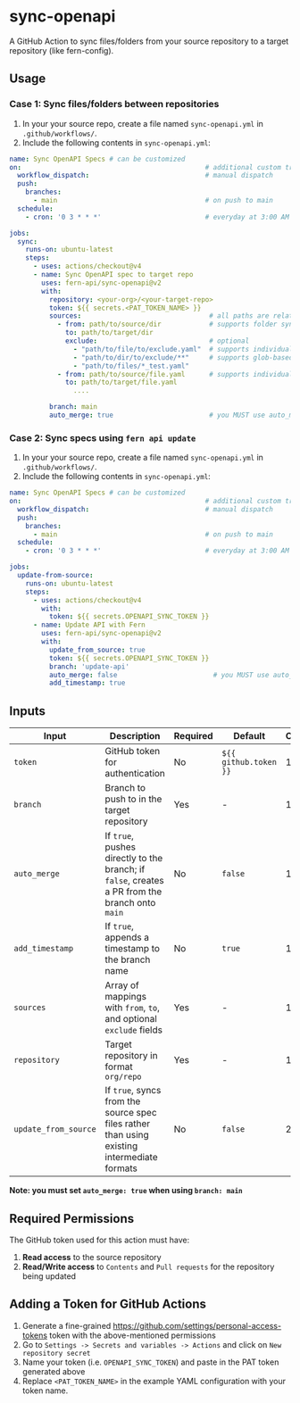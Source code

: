# sync-openapi

A GitHub Action to sync files/folders from your source repository to a target repository (like fern-config).

## Usage

### Case 1: Sync files/folders between repositories

1. In your your source repo, create a file named `sync-openapi.yml` in `.github/workflows/`. 
2. Include the following contents in `sync-openapi.yml`: 

```yaml
name: Sync OpenAPI Specs # can be customized
on:                                              # additional custom triggers can be configured, examples below
  workflow_dispatch:                             # manual dispatch
  push:                                          
    branches:
      - main                                     # on push to main
  schedule:
    - cron: '0 3 * * *'                          # everyday at 3:00 AM UTC

jobs:
  sync:
    runs-on: ubuntu-latest
    steps:
      - uses: actions/checkout@v4
      - name: Sync OpenAPI spec to target repo
        uses: fern-api/sync-openapi@v2
        with:
          repository: <your-org>/<your-target-repo>
          token: ${{ secrets.<PAT_TOKEN_NAME> }}
          sources:                                # all paths are relative to source repository root
            - from: path/to/source/dir            # supports folder syncing
              to: path/to/target/dir    
              exclude:                            # optional
                - "path/to/file/to/exclude.yaml"  # supports individual file exclusion
                - "path/to/dir/to/exclude/**"     # supports glob-based pattern matching
                - "path/to/files/*_test.yaml"
            - from: path/to/source/file.yaml      # supports individual file syncing
              to: path/to/target/file.yaml    
                ....

          branch: main
          auto_merge: true                        # you MUST use auto_merge: true with branch: main

```

### Case 2: Sync specs using `fern api update`

1. In your your source repo, create a file named `sync-openapi.yml` in `.github/workflows/`. 
2. Include the following contents in `sync-openapi.yml`: 

```yaml
name: Sync OpenAPI Specs # can be customized
on:                                              # additional custom triggers can be configured, examples below
  workflow_dispatch:                             # manual dispatch
  push:                                          
    branches:
      - main                                     # on push to main
  schedule:
    - cron: '0 3 * * *'                          # everyday at 3:00 AM UTC

jobs:
  update-from-source:
    runs-on: ubuntu-latest
    steps:
      - uses: actions/checkout@v4
        with:
          token: ${{ secrets.OPENAPI_SYNC_TOKEN }}
      - name: Update API with Fern
        uses: fern-api/sync-openapi@v2
        with:
          update_from_source: true
          token: ${{ secrets.OPENAPI_SYNC_TOKEN }}
          branch: 'update-api'
          auto_merge: false                        # you MUST use auto_merge: true with branch: main
          add_timestamp: true

```



## Inputs

| Input               | Description                                                                                                                                 | Required | Default                  | Case    |
|--------------------|---------------------------------------------------------------------------------------------------------------------------------------------|----------|---------------------------|---------|
| `token`             | GitHub token for authentication                                                                                                            | No       | `${{ github.token }}`     | 1, 2   |
| `branch`            | Branch to push to in the target repository                                                                                                 | Yes      | -                         | 1, 2   |
| `auto_merge`        | If `true`, pushes directly to the branch; if `false`, creates a PR from the branch onto `main`                                            | No       | `false`                   | 1, 2   |
| `add_timestamp`     | If `true`, appends a timestamp to the branch name                                                                                          | No       | `true`                    | 1, 2   |
| `sources`           | Array of mappings with `from`, `to`, and optional `exclude` fields                                                                         | Yes      | -                         | 1   |
| `repository`        | Target repository in format `org/repo`                                                                                                     | Yes      | -                         | 1   |
| `update_from_source`| If `true`, syncs from the source spec files rather than using existing intermediate formats                                               | No       | `false`                   | 2   |


**Note: you must set `auto_merge: true` when using `branch: main`**

## Required Permissions

The GitHub token used for this action must have:

1. **Read access** to the source repository
2. **Read/Write access** to `Contents` and `Pull requests` for the repository being updated

## Adding a Token for GitHub Actions

1. Generate a fine-grained https://github.com/settings/personal-access-tokens token with the above-mentioned permissions
2. Go to `Settings -> Secrets and variables -> Actions` and click on `New repository secret`
3. Name your token (i.e. `OPENAPI_SYNC_TOKEN`) and paste in the PAT token generated above
4. Replace `<PAT_TOKEN_NAME>` in the example YAML configuration with your token name.

